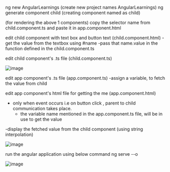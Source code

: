 ng new AngularLearnings 	(create new project names AngularLearnings)
ng generate component child  	(creating component named as child)

(for rendering the above 1 components)
copy the selector name from child.component.ts and paste it in app.component.html 

edit  child component with text box and button text (child.component.html)
    - get the value from the textbox using #name
    -pass that name.value in the function defined in the child.component.ts

edit child component's .ts file  (child.component.ts) 



![image](https://user-images.githubusercontent.com/72671266/232253753-c7325889-0591-4a7b-adfb-46180b1fd72c.png)



edit app component's .ts file (app.component.ts) 
-assign a variable, to fetch the value from child

edit  app component's html file for getting the me (app.component.html)
- only when event occurs i.e on button click , parent to child communication takes place.
    - the variable name mentioned in the app.component.ts file, will be in use to get the value 

-display the fetched value from the child component (using string interpolation)


![image](https://user-images.githubusercontent.com/72671266/232253789-2fbefc1d-8500-47fa-a807-0e52f7c3b0fc.png)


run the angular application using below command 
ng serve --o


![image](https://user-images.githubusercontent.com/72671266/232253704-64c64f7d-2883-43de-a489-2ce03837c98c.png)
